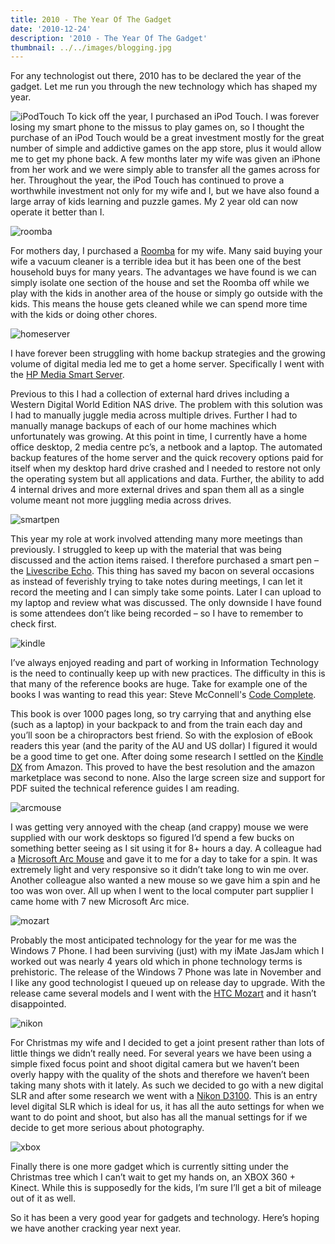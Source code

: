 ```yaml
---
title: 2010 - The Year Of The Gadget
date: '2010-12-24'
description: '2010 - The Year Of The Gadget'
thumbnail: ../../images/blogging.jpg
---
```


For any technologist out there, 2010 has to be declared the year of the gadget. Let me run you through the new technology which has shaped my year.

![iPodTouch](../../assets/ipod-touch.jpg) To kick off the year, I purchased an iPod Touch. I was forever losing my smart phone to the missus to play games on, so I thought the purchase of an iPod Touch would be a great investment mostly for the great number of simple and addictive games on the app store, plus it would allow me to get my phone back. A few months later my wife was given an iPhone from her work and we were simply able to transfer all the games across for her. Throughout the year, the iPod Touch has continued to prove a worthwhile investment not only for my wife and I, but we have also found a large array of kids learning and puzzle games. My 2 year old can now operate it better than I.

![roomba](../../assets/roomba.jpg)

For mothers day, I purchased a [Roomba](http://www.roomba.com.au/) for my wife. Many said buying your wife a vacuum cleaner is a terrible idea but it has been one of the best household buys for many years. The advantages we have found is we can simply isolate one section of the house and set the Roomba off while we play with the kids in another area of the house or simply go outside with the kids. This means the house gets cleaned while we can spend more time with the kids or doing other chores.

![homeserver](../../assets/hp-homeserver.jpg)

I have forever been struggling with home backup strategies and the growing volume of digital media led me to get a home server. Specifically I went with the [HP Media Smart Server](http://h10010.www1.hp.com/wwpc/au/en/ho/WF05a/15351-15351-3726099-3726100-3726100-3969714.html).

Previous to this I had a collection of external hard drives including a Western Digital World Edition NAS drive. The problem with this solution was I had to manually juggle media across multiple drives. Further I had to manually manage backups of each of our home machines which unfortunately was growing. At this point in time, I currently have a home office desktop, 2 media centre pc’s, a netbook and a laptop. The automated backup features of the home server and the quick recovery options paid for itself when my desktop hard drive crashed and I needed to restore not only the operating system but all applications and data. Further, the ability to add 4 internal drives and more external drives and span them all as a single volume meant not more juggling media across drives.

![smartpen](../../assets/smartpen.png)

This year my role at work involved attending many more meetings than previously. I struggled to keep up with the material that was being discussed and the action items raised. I therefore purchased a smart pen – the [Livescribe Echo](http://www.livescribe.com/en-us/smartpen/echo/). This thing has saved my bacon on several occasions as instead of feverishly trying to take notes during meetings, I can let it record the meeting and I can simply take some points. Later I can upload to my laptop and review what was discussed. The only downside I have found is some attendees don’t like being recorded – so I have to remember to check first.

![kindle](../../assets/kindle-dx.jpg)

I’ve always enjoyed reading and part of working in Information Technology is the need to continually keep up with new practices. The difficulty in this is that many of the reference books are huge. Take for example one of the books I was wanting to read this year: Steve McConnell's [Code Complete](http://www.amazon.com/Code-Complete-Practical-Handbook-Construction/dp/0735619670/ref=sr_1_1?ie=UTF8&qid=1293175017&sr=8-1).

This book is over 1000 pages long, so try carrying that and anything else (such as a laptop) in your backpack to and from the train each day and you’ll soon be a chiropractors best friend. So with the explosion of eBook readers this year (and the parity of the AU and US dollar) I figured it would be a good time to get one. After doing some research I settled on the [Kindle DX](http://www.amazon.com/Kindle-Wireless-Reading-Display-Generation/dp/B002GYWHSQ/ref=sa_menu_kdx23) from Amazon. This proved to have the best resolution and the amazon marketplace was second to none. Also the large screen size and support for PDF suited the technical reference guides I am reading.

![arcmouse](../../assets/arcmouse.png)

I was getting very annoyed with the cheap (and crappy) mouse we were supplied with our work desktops so figured I’d spend a few bucks on something better seeing as I sit using it for 8+ hours a day. A colleague had a [Microsoft Arc Mouse](http://www.microsoft.com/hardware/mouseandkeyboard/productdetails.aspx?pid=112) and gave it to me for a day to take for a spin. It was extremely light and very responsive so it didn’t take long to win me over. Another colleague also wanted a new mouse so we gave him a spin and he too was won over. All up when I went to the local computer part supplier I came home with 7 new Microsoft Arc mice.

![mozart](../../assets/mozart.png)

Probably the most anticipated technology for the year for me was the Windows 7 Phone. I had been surviving (just) with my iMate JasJam which I worked out was nearly 4 years old which in phone technology terms is prehistoric. The release of the Windows 7 Phone was late in November and I like any good technologist I queued up on release day to upgrade. With the release came several models and I went with the [HTC Mozart](http://www.htc.com/www/product/7mozart/overview.html) and it hasn’t disappointed.

![nikon](https://cdn-4.nikon-cdn.com/e/Q5NM96RZZo-YRYNeYvAi9beHK4x3L-8mX69Pbfins6uoaVNXHwOCnUTkkiDJrrHl/Views/25472_D3100_left.png)

For Christmas my wife and I decided to get a joint present rather than lots of little things we didn’t really need. For several years we have been using a simple fixed focus point and shoot digital camera but we haven’t been overly happy with the quality of the shots and therefore we haven’t been taking many shots with it lately. As such we decided to go with a new digital SLR and after some research we went with a [Nikon D3100](http://mynikonlife.com.au/gear/digital-slr-cameras/d3100?s_kwcid=TC-8633-635129704541-S-45232910041). This is an entry level digital SLR which is ideal for us, it has all the auto settings for when we want to do point and shoot, but also has all the manual settings for if we decide to get more serious about photography.

![xbox](../../assets/xbox.jpg)

Finally there is one more gadget which is currently sitting under the Christmas tree which I can’t wait to get my hands on, an XBOX 360 + Kinect. While this is supposedly for the kids, I’m sure I’ll get a bit of mileage out of it as well.

So it has been a very good year for gadgets and technology. Here’s hoping we have another cracking year next year.
